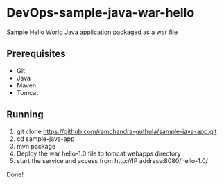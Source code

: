 DevOps-sample-java-war-hello
=============================

Sample Hello World Java application packaged as a war file

## Prerequisites

- Git
- Java
- Maven
- Tomcat

## Running

1. git clone https://github.com/ramchandra-guthula/sample-java-app.git 
2. cd sample-java-app
3. mvn package
4. Deploy the war hello-1.0 file to tomcat webapps directory
5. start the service and access from http://IP address:8080/hello-1.0/


Done!

